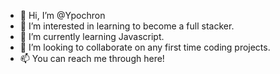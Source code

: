 - 👋 Hi, I’m @Ypochron
- 👀 I’m interested in learning to become a full stacker.
- 🌱 I’m currently learning Javascript.
- 💞️ I’m looking to collaborate on any first time coding projects.
- 📫 You can reach me through here!

<!---
Ypochron/Ypochron is a ✨ special ✨ repository because its `README.md` (this file) appears on your GitHub profile.
You can click the Preview link to take a look at your changes.
--->
